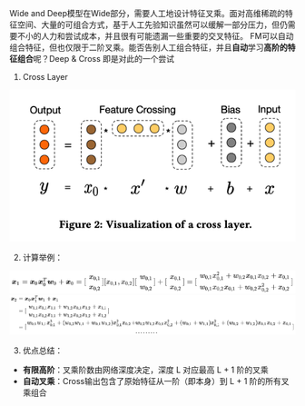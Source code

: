 Wide and Deep模型在Wide部分，需要人工地设计特征叉乘。面对高维稀疏的特征空间、大量的可组合方式，基于人工先验知识虽然可以缓解一部分压力，但仍需要不小的人力和尝试成本，并且很有可能遗漏一些重要的交叉特征。
FM可以自动组合特征，但也仅限于二阶叉乘。能否告别人工组合特征，并且**自动**学习**高阶的特征组合**呢？Deep & Cross 即是对此的一个尝试

1. Cross Layer
<img src=assets/dcn0.png>

2. 计算举例：

<img src=assets/dcn1.png>

<img src=assets/dcn2.png>

3. 优点总结：
 - **有限高阶**：叉乘阶数由网络深度决定，深度 L 对应最高 L + 1 阶的叉乘
 - **自动叉乘**：Cross输出包含了原始特征从一阶（即本身）到 L + 1 阶的所有叉乘组合
